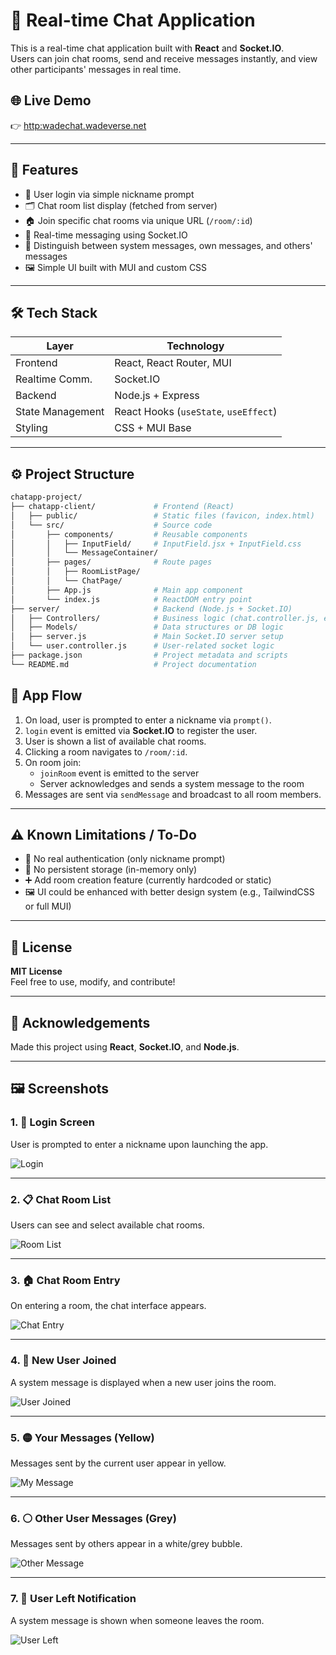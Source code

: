 # 💬 Real-time Chat Application

This is a real-time chat application built with **React** and **Socket.IO**.  
Users can join chat rooms, send and receive messages instantly, and view other participants' messages in real time.

## 🌐 Live Demo

👉 [http:wadechat.wadeverse.net](http:wadechat.wadeverse.net) 

---

## 🚀 Features

- 🧑 User login via simple nickname prompt
- 🗂 Chat room list display (fetched from server)
- 🏠 Join specific chat rooms via unique URL (`/room/:id`)
- 💬 Real-time messaging using Socket.IO
- 👥 Distinguish between system messages, own messages, and others' messages
- 🖼 Simple UI built with MUI and custom CSS

---

## 🛠 Tech Stack

| Layer           | Technology                      |
|----------------|----------------------------------|
| Frontend        | React, React Router, MUI        |
| Realtime Comm.  | Socket.IO                       |
| Backend         | Node.js + Express               |
| State Management| React Hooks (`useState`, `useEffect`) |
| Styling         | CSS + MUI Base                  |

---

## ⚙️ Project Structure

```bash
chatapp-project/
├── chatapp-client/             # Frontend (React)
│   ├── public/                 # Static files (favicon, index.html)
│   └── src/                    # Source code
│       ├── components/         # Reusable components
│       │   ├── InputField/     # InputField.jsx + InputField.css
│       │   └── MessageContainer/
│       ├── pages/              # Route pages
│       │   ├── RoomListPage/
│       │   └── ChatPage/
│       ├── App.js              # Main app component
│       └── index.js            # ReactDOM entry point
├── server/                     # Backend (Node.js + Socket.IO)
│   ├── Controllers/            # Business logic (chat.controller.js, etc.)
│   ├── Models/                 # Data structures or DB logic
│   ├── server.js               # Main Socket.IO server setup
│   └── user.controller.js      # User-related socket logic
├── package.json                # Project metadata and scripts
└── README.md                   # Project documentation
```

## 🧠 App Flow

1. On load, user is prompted to enter a nickname via `prompt()`.
2. `login` event is emitted via **Socket.IO** to register the user.
3. User is shown a list of available chat rooms.
4. Clicking a room navigates to `/room/:id`.
5. On room join:
   - `joinRoom` event is emitted to the server
   - Server acknowledges and sends a system message to the room
6. Messages are sent via `sendMessage` and broadcast to all room members.

---

## ⚠️ Known Limitations / To-Do

- 🔐 No real authentication (only nickname prompt)
- 🧼 No persistent storage (in-memory only)
- ➕ Add room creation feature (currently hardcoded or static)
- 🖼 UI could be enhanced with better design system (e.g., TailwindCSS or full MUI)

---

## 📝 License

**MIT License**  
Feel free to use, modify, and contribute!

---

## 🙌 Acknowledgements

Made this project using **React**, **Socket.IO**, and **Node.js**.

---

## 🖼 Screenshots

### 1. 🔐 Login Screen  
User is prompted to enter a nickname upon launching the app.

![Login](./screenshots/1.png)

---

### 2. 📋 Chat Room List  
Users can see and select available chat rooms.

![Room List](./screenshots/2.png)

---

### 3. 🏠 Chat Room Entry  
On entering a room, the chat interface appears.

![Chat Entry](./screenshots/3.png)

---

### 4. 🧑 New User Joined  
A system message is displayed when a new user joins the room.

![User Joined](./screenshots/4.png)

---

### 5. 🟡 Your Messages (Yellow)  
Messages sent by the current user appear in yellow.

![My Message](./screenshots/5.png)

---

### 6. ⚪ Other User Messages (Grey)  
Messages sent by others appear in a white/grey bubble.

![Other Message](./screenshots/6.png)

---

### 7. 🚪 User Left Notification  
A system message is shown when someone leaves the room.

![User Left](./screenshots/7.png)



